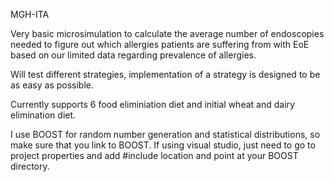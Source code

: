 MGH-ITA

Very basic microsimulation to calculate the average number of endoscopies needed to figure out which allergies patients are suffering from with EoE based on our limited data regarding prevalence of allergies. 

Will test different strategies, implementation of a strategy is designed to be as easy as possible. 

Currently supports 6 food eliminiation diet and initial wheat and dairy elimination diet.

I use BOOST for random number generation and statistical distributions, so make sure that you link to BOOST. If using visual studio, just need to go to project properties and add #include location and point at your BOOST directory. 
